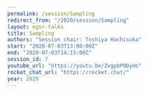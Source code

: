 ```yaml
---
permalink: /session/Sampling
redirect_from: "/2020/session/Sampling"
layout: egsr-talks
title: Sampling
authors: "Session chair: Toshiya Hachisuka"
start: "2020-07-03T13:00:00Z"
end: "2020-07-03T14:15:00Z"
session_id: 7
youtube_url: "https://youtu.be/ZvgpbP0DyHs"
rocket_chat_url: "https://rocket.chat/"
year: 2020
---
```


